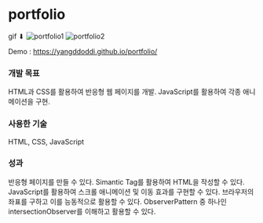 # portfolio

gif ⬇
![portfolio1](https://user-images.githubusercontent.com/97802103/166093014-0325a7e3-9863-436a-b485-81ac6651f3e2.gif)
![portfolio2](https://user-images.githubusercontent.com/97802103/166093017-ff5a1636-a64d-439b-95fd-2ca522c33829.gif)

Demo : https://yangddoddi.github.io/portfolio/

### 개발 목표

HTML과 CSS를 활용하여 반응형 웹 페이지를 개발.
JavaScript를 활용하여 각종 애니메이션을 구현.


### 사용한 기술

HTML, CSS, JavaScript


### 성과

반응형 페이지를 만들 수 있다.
Simantic Tag를 활용하여 HTML을 작성할 수 있다.
JavaScript를 활용하여 스크롤 애니메이션 및 이동 효과를 구현할 수 있다.
브라우저의 좌표를 구하고 이를 능동적으로 활용할 수 있다.
ObserverPattern 중 하나인 intersectionObserver를 이해하고 활용할 수 있다.
